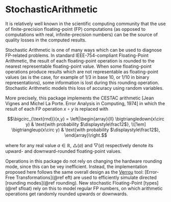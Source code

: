 # StochasticArithmetic
    
It is relatively well known in the scientific computing community that the use
of finite-precision floating-point (FP) computations (as opposed to computations
with real, infinite-precision numbers) can be the source of quality losses in
the computed results.
     
Stochastic Arithmetic is one of many ways which can be used to diagnose
FP-related problems. In standard IEEE-754-compliant Floating-Point Arithmetic,
the result of each floating-point operation is rounded to the nearest
representable floating-point value. When some floating-point operations produce
results which are not representable as floating-point values (as is the case,
for example of 1/3 in base 10, or 1/10 in binary representations), some
information is lost during this rounding operation. Stochastic Arithmetic models
this loss of accuracy using random variables.
    
More precisely, this package implements the CESTAC arithmetic [Jean Vignes and
Michel La Porte. Error Analysis in Computing, 1974] in which the result of each
FP operation $x\circ y$ is replaced with

```math
\bigcirc_{\text{rnd}}(x,y) = \left|\begin{array}{ll} \bigtriangledown(x\circ y)
& \text{with probability $\displaystyle\frac12$}, \\[1em]
\bigtriangleup(x\circ y) & \text{with
probability $\displaystyle\frac12$}, \end{array}\right.
```

where for any real value $a\in\mathbb{R}$, $\bigtriangleup(a)$ and
$\bigtriangledown(a)$ respectively denote its upward- and downward-rounded
floating-point values.
    
Operations in this package do not rely on changing the hardware rounding mode,
since this can be vey inefficient. Instead, the implementation proposed here
follows the same overall design as the
[Verrou](http://github.com/edf-hpc/verrou) tool: [Error-Free
Transformations](@ref eft) are used to efficiently simulate directed [rounding
modes](@ref rounding). New stochastic Floating-Point [types](@ref sfloat) rely on this to model
regular FP numbers, on which arithmetic operations get randomly rounded upwards
or downwards.

